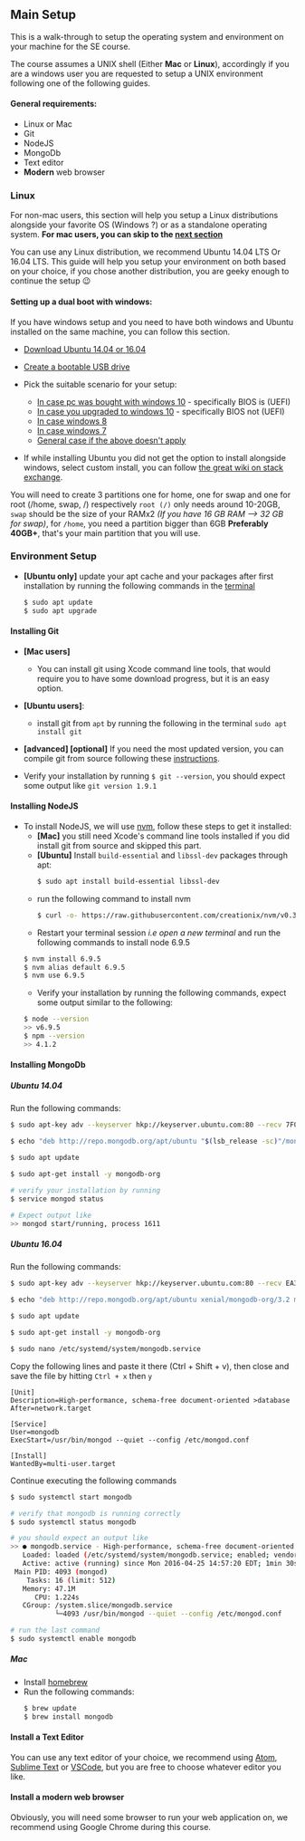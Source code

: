 ## Main Setup

This is a walk-through to setup the operating system and environment on your machine for the SE course.

The course assumes a UNIX shell (Either **Mac** or **Linux**), accordingly if you are a windows user you are requested to setup a UNIX environment following one of the following guides.

#### General requirements:
- Linux or Mac
- Git
- NodeJS
- MongoDb
- Text editor
- **Modern** web browser


### Linux
For non-mac users, this section will help you setup a Linux distributions alongside your favorite OS (Windows ?) or as a standalone operating system. **For mac users, you can skip to the [next section](#environment-setup)**

You can use any Linux distribution, we recommend Ubuntu 14.04 LTS Or 16.04 LTS. This guide will help you setup your environment on both based on your choice, if you chose another distribution, you are geeky enough to continue the setup :wink:


#### Setting up a dual boot with windows:
If you have windows setup and you need to have both windows and Ubuntu installed on the same machine, you can follow this section.

- [Download Ubuntu 14.04 or 16.04](https://www.ubuntu.com/desktop)
- [Create a bootable USB drive](http://www.everydaylinuxuser.com/2015/11/how-to-create-ubuntu-1510-usb-drive.html)
- Pick the suitable scenario for your setup:
    - [In case pc was bought with windows 10](http://www.everydaylinuxuser.com/2015/11/how-to-install-ubuntu-linux-alongside.html) - specifically BIOS is (UEFI)
    - [In case you upgraded to windows 10](http://www.everydaylinuxuser.com/2015/11/how-to-install-ubuntu-linux-alongside_8.html) - specifically BIOS not (UEFI)
    - [In case windows 8](http://www.everydaylinuxuser.com/2014/05/install-ubuntu-1404-alongside-windows.html)
    - [In case windows 7](http://linux.about.com/od/LinuxNewbieDesktopGuide/ss/The-Ultimate-Windows-7-And-Ubuntu-Linux-Dual-Boot-Guide.htm)
    - [General case if the above doesn't apply](https://help.ubuntu.com/community/WindowsDualBoot)

- If while installing Ubuntu you did not get the option to install alongside windows, select custom install, you can follow [the great wiki on stack exchange](http://askubuntu.com/questions/343268/how-to-use-manual-partitioning-during-installation).     

 You will need to create 3 partitions one for home, one for swap and one for root (/home, swap, /) respectively `root (/)` only needs around 10-20GB, `swap` should be the size of your RAMx2 _(If you have 16 GB RAM --> 32 GB for swap)_, for `/home`, you need a partition bigger than 6GB **Preferably 40GB+**, that's your main partition that you will use.

### Environment Setup
- **[Ubuntu only]** update your apt cache and your packages after first installation by running the following commands in the [terminal](http://askubuntu.com/questions/183775/how-do-i-open-a-terminal)
  ```bash
  $ sudo apt update
  $ sudo apt upgrade
  ```

#### Installing Git
- **[Mac users]**
  - You can install git using Xcode command line tools, that would require you to have some download progress, but it is an easy option.
- **[Ubuntu users]**:
  - install git from `apt` by running the following in the terminal `sudo apt install git`
- **[advanced] [optional]** If you need the most updated version, you can compile git from source following these [instructions](https://www.digitalocean.com/community/tutorials/how-to-install-git-on-ubuntu-16-04#how-to-install-git-from-source).

- Verify your installation by running `$ git --version`, you should expect some output like `git version 1.9.1`

#### Installing NodeJS
- To install NodeJS, we will use [nvm](https://github.com/creationix/nvm), follow these steps to get it installed:
  - **[Mac]** you still need Xcode's command line tools installed if you did install git from source and skipped this part.
  - **[Ubuntu]** Install `build-essential` and `libssl-dev` packages through apt:
    ```bash
    $ sudo apt install build-essential libssl-dev
    ```
  - run the following command to install nvm
    ```bash
    $ curl -o- https://raw.githubusercontent.com/creationix/nvm/v0.33.0/install.sh | bash
    ```
  - Restart your terminal session _i.e open a new terminal_ and run the following commands to install node 6.9.5
  ```bash
  $ nvm install 6.9.5
  $ nvm alias default 6.9.5
  $ nvm use 6.9.5
  ```
  - Verify your installation by running the following commands, expect some output similar to the following:
  ```bash
  $ node --version
  >> v6.9.5
  $ npm --version
  >> 4.1.2
  ```

#### Installing MongoDb

##### Ubuntu 14.04

Run the following commands:
```bash
$ sudo apt-key adv --keyserver hkp://keyserver.ubuntu.com:80 --recv 7F0CEB10

$ echo "deb http://repo.mongodb.org/apt/ubuntu "$(lsb_release -sc)"/mongodb-org/3.0 multiverse" | sudo tee /etc/apt/sources.list.d/mongodb-org-3.0.list

$ sudo apt update

$ sudo apt-get install -y mongodb-org

# verify your installation by running
$ service mongod status

# Expect output like
>> mongod start/running, process 1611
```

##### Ubuntu 16.04
Run the following commands:
```bash
$ sudo apt-key adv --keyserver hkp://keyserver.ubuntu.com:80 --recv EA312927

$ echo "deb http://repo.mongodb.org/apt/ubuntu xenial/mongodb-org/3.2 multiverse" | sudo tee /etc/apt/sources.list.d/mongodb-org-3.2.list

$ sudo apt update

$ sudo apt-get install -y mongodb-org

$ sudo nano /etc/systemd/system/mongodb.service
```
Copy the following lines and paste it there (Ctrl + Shift + v), then close and save the file by hitting `Ctrl + x` then `y`

```
[Unit]
Description=High-performance, schema-free document-oriented >database
After=network.target

[Service]
User=mongodb
ExecStart=/usr/bin/mongod --quiet --config /etc/mongod.conf

[Install]
WantedBy=multi-user.target
```

Continue executing the following commands
```bash
$ sudo systemctl start mongodb

# verify that mongodb is running correctly
$ sudo systemctl status mongodb

# you should expect an output like
>> ● mongodb.service - High-performance, schema-free document-oriented database
   Loaded: loaded (/etc/systemd/system/mongodb.service; enabled; vendor preset: enabled)
   Active: active (running) since Mon 2016-04-25 14:57:20 EDT; 1min 30s ago
 Main PID: 4093 (mongod)
    Tasks: 16 (limit: 512)
   Memory: 47.1M
      CPU: 1.224s
   CGroup: /system.slice/mongodb.service
           └─4093 /usr/bin/mongod --quiet --config /etc/mongod.conf

# run the last command
$ sudo systemctl enable mongodb
```


##### Mac

- Install [homebrew](http://brew.sh/)
- Run the following commands:
  ```bash
  $ brew update
  $ brew install mongodb
  ```

#### Install a Text Editor
You can use any text editor of your choice, we recommend using [Atom](https://atom.io/), [Sublime Text](https://www.sublimetext.com/) or [VSCode](https://code.visualstudio.com/), but you are free to choose whatever editor you like.

#### Install a modern web browser
Obviously, you will need some browser to run your web application on, we recommend using Google Chrome during this course.
